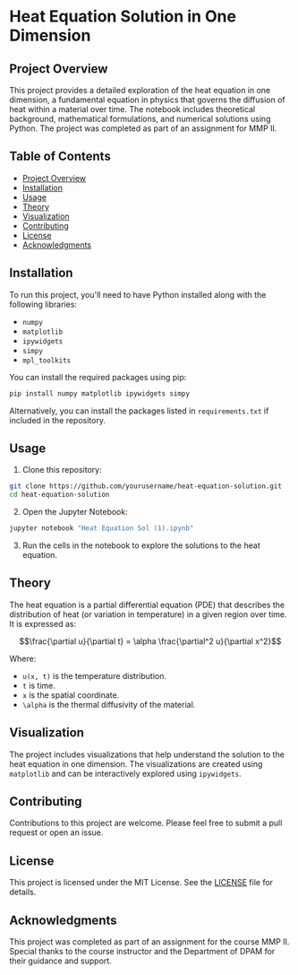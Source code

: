 
# Heat Equation Solution in One Dimension

## Project Overview

This project provides a detailed exploration of the heat equation in one dimension, a fundamental equation in physics that governs the diffusion of heat within a material over time. The notebook includes theoretical background, mathematical formulations, and numerical solutions using Python. The project was completed as part of an assignment for MMP II.

## Table of Contents

- [Project Overview](#project-overview)
- [Installation](#installation)
- [Usage](#usage)
- [Theory](#theory)
- [Visualization](#visualization)
- [Contributing](#contributing)
- [License](#license)
- [Acknowledgments](#acknowledgments)

## Installation

To run this project, you'll need to have Python installed along with the following libraries:

- `numpy`
- `matplotlib`
- `ipywidgets`
- `simpy`
- `mpl_toolkits`

You can install the required packages using pip:

```bash
pip install numpy matplotlib ipywidgets simpy
```

Alternatively, you can install the packages listed in `requirements.txt` if included in the repository.

## Usage

1. Clone this repository:

```bash
git clone https://github.com/yourusername/heat-equation-solution.git
cd heat-equation-solution
```

2. Open the Jupyter Notebook:

```bash
jupyter notebook "Heat Equation Sol (1).ipynb"
```

3. Run the cells in the notebook to explore the solutions to the heat equation.

## Theory

The heat equation is a partial differential equation (PDE) that describes the distribution of heat (or variation in temperature) in a given region over time. It is expressed as:

```math
\frac{\partial u}{\partial t} = \alpha \frac{\partial^2 u}{\partial x^2}
```

Where:
- `u(x, t)` is the temperature distribution.
- `t` is time.
- `x` is the spatial coordinate.
- `\alpha` is the thermal diffusivity of the material.

## Visualization

The project includes visualizations that help understand the solution to the heat equation in one dimension. The visualizations are created using `matplotlib` and can be interactively explored using `ipywidgets`.

## Contributing

Contributions to this project are welcome. Please feel free to submit a pull request or open an issue.

## License

This project is licensed under the MIT License. See the [LICENSE](LICENSE) file for details.

## Acknowledgments

This project was completed as part of an assignment for the course MMP II. Special thanks to the course instructor and the Department of DPAM for their guidance and support.
